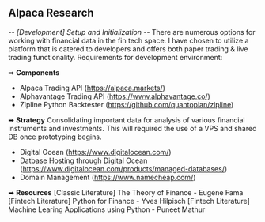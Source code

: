 ## Alpaca Research
-- *[Development] Setup and Initialization* --
There are numerous options for working with financial data in the fin tech space. I have chosen to utilize a platform that is catered to developers and offers both paper trading & live trading functionality. Requirements for development environment: 

➡ **Components**
* Alpaca Trading API (https://alpaca.markets/)
* Alphavantage Trading API (https://www.alphavantage.co/)
* Zipline Python Backtester (https://github.com/quantopian/zipline)

➡ **Strategy** 
Consolidating important data for analysis of various financial instruments and investments. This will required the use of a VPS and shared DB once prototyping begins. 
* Digital Ocean (https://www.digitalocean.com/)
* Datbase Hosting through Digital Ocean (https://www.digitalocean.com/products/managed-databases/)
* Domain Management (https://www.namecheap.com/)

➡ **Resources**
[Classic Literature] The Theory of Finance - Eugene Fama
[Fintech Literature] Python for Finance - Yves Hilpisch
[Fintech Literature] Machine Learing Applications using Python - Puneet Mathur 